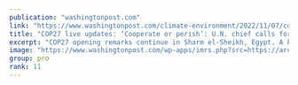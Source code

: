 ```yaml
---
publication: "washingtonpost.com"
link: "https://www.washingtonpost.com/climate-environment/2022/11/07/cop27-egypt-climate-conference-live-updates/"
title: "COP27 live updates: ‘Cooperate or perish’: U.N. chief calls for global climate pact as leaders gather in Egypt"
excerpt: "COP27 opening remarks continue in Sharm el-Sheikh, Egypt. A key flash point in the next two weeks of negotiations will be how wealthy nations will assist vulnerable countries and communities with the "
image: "https://www.washingtonpost.com/wp-apps/imrs.php?src=https://arc-anglerfish-washpost-prod-washpost.s3.amazonaws.com/public/PVNIXNECCZCEHAOOJK7XFDCGEI.jpg&w=1440"
group: pro
rank: 11
---
```

